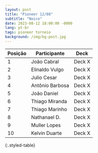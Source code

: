 ```yaml
---
layout: post
title: "Pioneer 12/08"
subtitle: "Noice"
date: 2023-08-12 18:00:00 -0000
lang: pt-br
tags: pioneer torneio
background: /img/bg-post.jpg
---
```


| Posição | Participante    | Deck              |
|---------|-----------------|-------------------|
| 1       | João Cabral     | Deck X            |
| 2       | Elinaldo Vulgo  | Deck X            |
| 3       | Julio Cesar     | Deck X            |
| 4       | Antônio Barbosa | Deck X            |
| 5       | João Daniel     | Deck X            |
| 6       | Thiago Miranda  | Deck X            |
| 7       | Thiago Marinho  | Deck X            |
| 8       | Nathanael D.    | Deck X            |
| 9       | Muller Lopes    | Deck X            |
| 10      | Kelvin Duarte   | Deck X            |
{:.styled-table}
